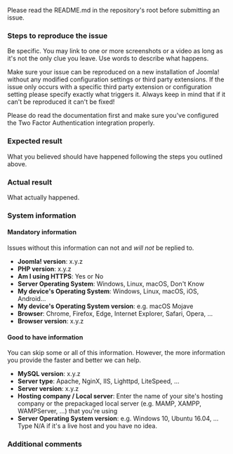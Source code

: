 Please read the README.md in the repository's root before submitting an issue.

### Steps to reproduce the issue

Be specific. You may link to one or more screenshots or a video as long as it's not the only clue you leave. Use words to describe what happens.

Make sure your issue can be reproduced on a new installation of Joomla! without any modified configuration settings or third party extensions. If the issue only occurs with a specific third party extension or configuration setting please specify exactly what triggers it. Always keep in mind that if it can't be reproduced it can't be fixed!

Please do read the documentation first and make sure you've configured the Two Factor Authentication integration properly.

### Expected result

What you believed should have happened following the steps you outlined above.

### Actual result

What actually happened.

### System information

#### Mandatory information

Issues without this information can not and _will not_ be replied to.

* **Joomla! version**: x.y.z
* **PHP version**: x.y.z
* **Am I using HTTPS**: Yes or No
* **Server Operating System**: Windows, Linux, macOS, Don't Know
* **My device's Operating System**: Windows, Linux, macOS, iOS, Android...
* **My device's Operating System version**: e.g. macOS Mojave
* **Browser**: Chrome, Firefox, Edge, Internet Explorer, Safari, Opera, ...
* **Browser version**: x.y.z

#### Good to have information

You can skip some or all of this information. However, the more information you provide the faster and better we can help.

* **MySQL version**: x.y.z
* **Server type**: Apache, NginX, IIS, Lighttpd, LiteSpeed, ...
* **Server version**: x.y.z
* **Hosting company / Local server**: Enter the name of your site's hosting company or the prepackaged local server (e.g. MAMP, XAMPP, WAMPServer, ...) that you're using
* **Server Operating System version**: e.g. Windows 10, Ubuntu 16.04, ... Type N/A if it's a live host and you have no idea. 

### Additional comments
